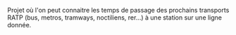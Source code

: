 Projet où l'on peut connaitre les temps de passage des prochains transports RATP (bus, metros, tramways, noctiliens, rer...) à une station sur une ligne donnée.